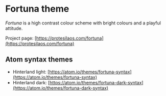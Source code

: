 # Fortuna theme

*Fortuna* is a high contrast colour scheme with bright colours and a playful attitude.

Project page: [https://protesilaos.com/fortuna](https://protesilaos.com/fortuna)

## Atom syntax themes

- Hinterland light: [https://atom.io/themes/fortuna-syntax](https://atom.io/themes/fortuna-syntax)
- Hinterland dark: [https://atom.io/themes/fortuna-dark-syntax](https://atom.io/themes/fortuna-dark-syntax)
